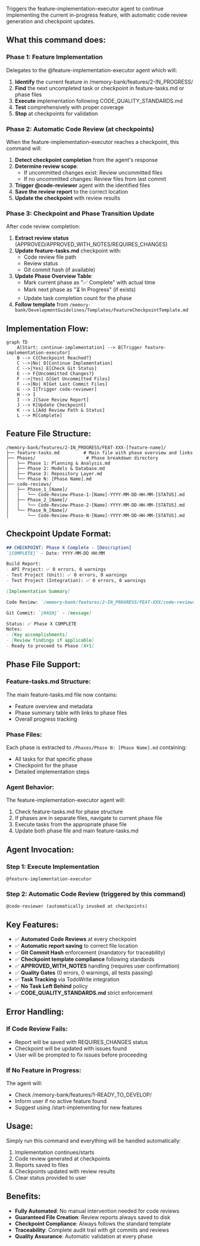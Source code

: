 Triggers the feature-implementation-executor agent to continue implementing the current in-progress feature, with automatic code review generation and checkpoint updates.

## What this command does:

### Phase 1: Feature Implementation
Delegates to the @feature-implementation-executor agent which will:

1. **Identify** the current feature in /memory-bank/features/2-IN_PROGRESS/
2. **Find** the next uncompleted task or checkpoint in feature-tasks.md or phase files
3. **Execute** implementation following CODE_QUALITY_STANDARDS.md
4. **Test** comprehensively with proper coverage
5. **Stop** at checkpoints for validation

### Phase 2: Automatic Code Review (at checkpoints)
When the feature-implementation-executor reaches a checkpoint, this command will:

1. **Detect checkpoint completion** from the agent's response
2. **Determine review scope**:
   - If uncommitted changes exist: Review uncommitted files
   - If no uncommitted changes: Review files from last commit
3. **Trigger @code-reviewer** agent with the identified files
4. **Save the review report** to the correct location
5. **Update the checkpoint** with review results

### Phase 3: Checkpoint and Phase Transition Update
After code review completion:

1. **Extract review status** (APPROVED/APPROVED_WITH_NOTES/REQUIRES_CHANGES)
2. **Update feature-tasks.md** checkpoint with:
   - Code review file path
   - Review status
   - Git commit hash (if available)
3. **Update Phase Overview Table**:
   - Mark current phase as "✅ Complete" with actual time
   - Mark next phase as "⏳ In Progress" (if exists)
   - Update task completion count for the phase
4. **Follow template** from `/memory-bank/DevelopmentGuidelines/Templates/FeatureCheckpointTemplate.md`

## Implementation Flow:

```mermaid
graph TD
    A[Start: continue-implementation] --> B[Trigger feature-implementation-executor]
    B --> C{Checkpoint Reached?}
    C -->|No| D[Continue Implementation]
    C -->|Yes| E[Check Git Status]
    E --> F{Uncommitted Changes?}
    F -->|Yes| G[Get Uncommitted Files]
    F -->|No| H[Get Last Commit Files]
    G --> I[Trigger code-reviewer]
    H --> I
    I --> J[Save Review Report]
    J --> K[Update Checkpoint]
    K --> L[Add Review Path & Status]
    L --> M[Complete]
```

## Feature File Structure:
```
/memory-bank/features/2-IN_PROGRESS/FEAT-XXX-[feature-name]/
├── feature-tasks.md         # Main file with phase overview and links
├── Phases/                   # Phase breakdown directory
│   ├── Phase 1: Planning & Analysis.md
│   ├── Phase 2: Models & Database.md
│   ├── Phase 3: Repository Layer.md
│   └── Phase N: [Phase Name].md
├── code-reviews/
│   ├── Phase_1_[Name]/
│   │   └── Code-Review-Phase-1-[Name]-YYYY-MM-DD-HH-MM-[STATUS].md
│   ├── Phase_2_[Name]/
│   │   └── Code-Review-Phase-2-[Name]-YYYY-MM-DD-HH-MM-[STATUS].md
│   └── Phase_N_[Name]/
│       └── Code-Review-Phase-N-[Name]-YYYY-MM-DD-HH-MM-[STATUS].md
```

## Checkpoint Update Format:
```markdown
## CHECKPOINT: Phase X Complete - [Description]
`[COMPLETE]` - Date: YYYY-MM-DD HH:MM

Build Report:
- API Project: ✅ 0 errors, 0 warnings
- Test Project (Unit): ✅ 0 errors, 0 warnings  
- Test Project (Integration): ✅ 0 errors, 0 warnings

[Implementation Summary]

Code Review: `/memory-bank/features/2-IN_PROGRESS/FEAT-XXX/code-reviews/Phase_X_[Name]/Code-Review-Phase-X-[Name]-YYYY-MM-DD-HH-MM-[STATUS].md` - [[STATUS]]

Git Commit: `[HASH]` - [message]

Status: ✅ Phase X COMPLETE
Notes: 
- [Key accomplishments]
- [Review findings if applicable]
- Ready to proceed to Phase [X+1]
```

## Phase File Support:

### Feature-tasks.md Structure:
The main feature-tasks.md file now contains:
- Feature overview and metadata
- Phase summary table with links to phase files
- Overall progress tracking

### Phase Files:
Each phase is extracted to `/Phases/Phase N: [Phase Name].md` containing:
- All tasks for that specific phase
- Checkpoint for the phase
- Detailed implementation steps

### Agent Behavior:
The feature-implementation-executor agent will:
1. Check feature-tasks.md for phase structure
2. If phases are in separate files, navigate to current phase file
3. Execute tasks from the appropriate phase file
4. Update both phase file and main feature-tasks.md

## Agent Invocation:

### Step 1: Execute Implementation
```
@feature-implementation-executor
```

### Step 2: Automatic Code Review (triggered by this command)
```
@code-reviewer (automatically invoked at checkpoints)
```

## Key Features:
- ✅ **Automated Code Reviews** at every checkpoint
- ✅ **Automatic report saving** to correct file location
- ✅ **Git Commit Hash** enforcement (mandatory for traceability)
- ✅ **Checkpoint template compliance** following standards
- ✅ **APPROVED_WITH_NOTES** handling (requires user confirmation)
- ✅ **Quality Gates** (0 errors, 0 warnings, all tests passing)
- ✅ **Task Tracking** via TodoWrite integration
- ✅ **No Task Left Behind** policy
- ✅ **CODE_QUALITY_STANDARDS.md** strict enforcement

## Error Handling:

### If Code Review Fails:
- Report will be saved with REQUIRES_CHANGES status
- Checkpoint will be updated with issues found
- User will be prompted to fix issues before proceeding

### If No Feature in Progress:
The agent will:
- Check /memory-bank/features/1-READY_TO_DEVELOP/
- Inform user if no active feature found
- Suggest using /start-implementing for new features

## Usage:
Simply run this command and everything will be handled automatically:
1. Implementation continues/starts
2. Code review generated at checkpoints
3. Reports saved to files
4. Checkpoints updated with review results
5. Clear status provided to user

## Benefits:
- **Fully Automated**: No manual intervention needed for code reviews
- **Guaranteed File Creation**: Review reports always saved to disk
- **Checkpoint Compliance**: Always follows the standard template
- **Traceability**: Complete audit trail with git commits and reviews
- **Quality Assurance**: Automatic validation at every phase
